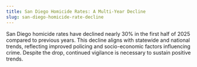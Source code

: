 ```yaml
---
title: San Diego Homicide Rates: A Multi-Year Decline
slug: san-diego-homicide-rate-decline
---
```


San Diego homicide rates have declined nearly 30% in the first half of 2025 compared to previous years. This decline aligns with statewide and national trends, reflecting improved policing and socio-economic factors influencing crime. Despite the drop, continued vigilance is necessary to sustain positive trends.